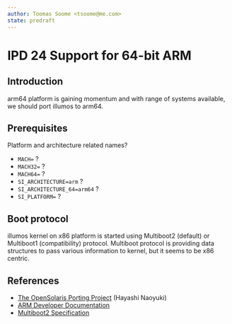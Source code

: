 ```yaml
---
author: Toomas Soome <tsoome@me.com>
state: predraft
---
```


# IPD 24 Support for 64-bit ARM

## Introduction

arm64 platform is gaining momentum and with range of systems available, we should port illumos to arm64.

## Prerequisites

Platform and architecture related names?

* `MACH=` ?
* `MACH32=` ?
* `MACH64=` ?
* `SI_ARCHITECTURE=arm` ?
* `SI_ARCHITECTURE_64=arm64` ?
* `SI_PLATFORM=` ?

## Boot protocol

illumos kernel on x86 platform is started using Multiboot2 (default) or Multiboot1 (compatibility) protocol. Multiboot protocol is providing data structures to pass various information to kernel, but it seems to be x86 centric. 

## References

* [The OpenSolaris Porting Project](https://github.com/n-hys/illumos-gate/wiki)
  (Hayashi Naoyuki)
* [ARM Developer Documentation](https://developer.arm.com/documentation/#sort=relevancy&f:@navigationhierarchiesproducts=[Architectures,CPU%20Architecture,A-Profile,Armv8-A])
* [Multiboot2 Specification](https://www.gnu.org/software/grub/manual/multiboot2/multiboot.html)
